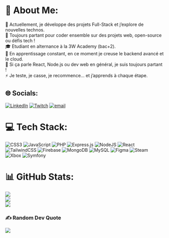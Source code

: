 # 💫 About Me:
🔭 Actuellement, je développe des projets Full-Stack et j’explore de nouvelles technos.<br>👯 Toujours partant pour coder ensemble sur des projets web, open-source ou défis tech !<br>🎓 Etudiant en alternance à la 3W Academy (bac+2).<br>🌱 En apprentissage constant, en ce moment je creuse le backend avancé et le cloud.<br>💬 Si ça parle React, Node.js ou dev web en général, je suis toujours partant !<br>⚡ Je teste, je casse, je recommence… et j’apprends à chaque étape.


## 🌐 Socials:
[![LinkedIn](https://img.shields.io/badge/LinkedIn-%230077B5.svg?logo=linkedin&logoColor=white)](https://linkedin.com/in/hakimzaabi) [![Twitch](https://img.shields.io/badge/Twitch-%239146FF.svg?logo=Twitch&logoColor=white)](https://twitch.tv/hako_tak) [![email](https://img.shields.io/badge/Email-D14836?logo=gmail&logoColor=white)](mailto:hakim.hakim2206@gmail.com) 

# 💻 Tech Stack:
![CSS3](https://img.shields.io/badge/css3-%231572B6.svg?style=for-the-badge&logo=css3&logoColor=white) ![JavaScript](https://img.shields.io/badge/javascript-%23323330.svg?style=for-the-badge&logo=javascript&logoColor=%23F7DF1E) ![PHP](https://img.shields.io/badge/php-%23777BB4.svg?style=for-the-badge&logo=php&logoColor=white) ![Express.js](https://img.shields.io/badge/express.js-%23404d59.svg?style=for-the-badge&logo=express&logoColor=%2361DAFB) ![NodeJS](https://img.shields.io/badge/node.js-6DA55F?style=for-the-badge&logo=node.js&logoColor=white) ![React](https://img.shields.io/badge/react-%2320232a.svg?style=for-the-badge&logo=react&logoColor=%2361DAFB) ![TailwindCSS](https://img.shields.io/badge/tailwindcss-%2338B2AC.svg?style=for-the-badge&logo=tailwind-css&logoColor=white) ![Firebase](https://img.shields.io/badge/firebase-a08021?style=for-the-badge&logo=firebase&logoColor=ffcd34) ![MongoDB](https://img.shields.io/badge/MongoDB-%234ea94b.svg?style=for-the-badge&logo=mongodb&logoColor=white) ![MySQL](https://img.shields.io/badge/mysql-4479A1.svg?style=for-the-badge&logo=mysql&logoColor=white) ![Figma](https://img.shields.io/badge/figma-%23F24E1E.svg?style=for-the-badge&logo=figma&logoColor=white) ![Steam](https://img.shields.io/badge/steam-%23000000.svg?style=for-the-badge&logo=steam&logoColor=white) ![Xbox](https://img.shields.io/badge/xbox-%23107C10.svg?style=for-the-badge&logo=xbox&logoColor=white) ![Symfony](https://img.shields.io/badge/symfony-%23000000.svg?style=for-the-badge&logo=symfony&logoColor=white)
# 📊 GitHub Stats:
![](https://github-readme-stats.vercel.app/api?username=Hakim-2206&theme=blue_navy&hide_border=false&include_all_commits=false&count_private=true)<br/>
![](https://github-readme-streak-stats.herokuapp.com/?user=Hakim-2206&theme=blue_navy&hide_border=false)<br/>
![](https://github-readme-stats.vercel.app/api/top-langs/?username=Hakim-2206&theme=blue_navy&hide_border=false&include_all_commits=false&count_private=true&layout=compact)

### ✍️ Random Dev Quote
![](https://quotes-github-readme.vercel.app/api?type=horizontal&theme=tokyonight)

<!-- Proudly created with GPRM ( https://gprm.itsvg.in ) -->
